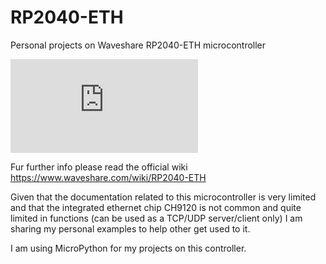 # RP2040-ETH

Personal projects on Waveshare RP2040-ETH microcontroller

![alt text](https://www.waveshare.com/w/A6Y79bcq/Kdy80nYY.php?f=RP2040-ETH.jpg&width=300)

Fur further info please read the official wiki https://www.waveshare.com/wiki/RP2040-ETH

Given that the documentation related to this microcontroller is very limited and that the integrated ethernet chip CH9120 is not common and quite limited in functions (can be used as a TCP/UDP server/client only) I am sharing my personal examples to help other get used to it.

I am using MicroPython for my projects on this controller.
